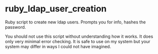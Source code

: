 ruby_ldap_user_creation
=======================

Ruby script to create new ldap users. Prompts you for info, hashes the password.

You should not use this script without understanding how it works. It does only very minimal error checking.
It is safe to use on my system but your system may differ in ways I could not have imagined.
